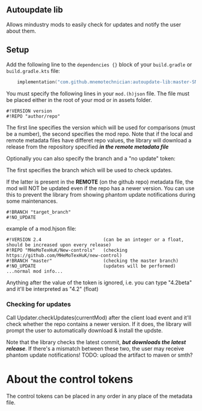## Autoupdate lib
Allows mindustry mods to easily check for updates and notify the user about them.

## Setup
Add the following line to the `dependencies {}` block of your `build.gradle` or `build.gradle.kts` file:
```kotlin
	implementation("com.github.mnemotechnician:autoupdate-lib:master-SNAPSHOT")
```

You must specify the following lines in your `mod.(h)json` file. The file must be placed either in the root of your mod or in assets folder.
```
#!VERSION version
#!REPO "author/repo"
```
The first line specifies the version which will be used for comparisons (must be a number), the second specifies the mod repo. Note that if the local and remote metadata files have differet repo values,
the library will download a release from the repository specified ***in the remote metadata file***

Optionally you can also specify the branch and a "no update" token:

The first specifies the branch which will be used to check updates.

If the latter is present in the __REMOTE__ (on the github repo) metadata file, the mod will NOT be updated even if the repo has a newer version.
You can use this to prevent the library from showing phantom update notifications during some maintenances.
```
#!BRANCH "target_branch"
#!NO_UPDATE
```
example of a mod.hjson file:
```
#!VERSION 2.4                       (can be an integer or a float, should be increased upon every release)
#!REPO "MHeMoTexHuK/New-controls"   (checking https://github.com/MHeMoTexHuK/new-control)
#!BRANCH "master"                   (checking the master branch)
#!NO_UPDATE                         (updates will be performed)
...normal mod info...
```
Anything after the value of the token is ignored, i.e. you can type "4.2beta" and it'll be interpreted as "4.2" (float)

### Checking for updates
Call Updater.checkUpdates(currentMod) after the client load event and it'll check whether the repo contains a newer version.
If it does, the library will prompt the user to automatically download & install the updste.

Note that the library checks the latest commit, ***but downloads the latest release***. 
If there's a mismatch between these two, the user may receive phantom update notifications!
TODO: upload the artifact to maven or smth?

# About the control tokens
The control tokens can be placed in any order in any place of the metadata file.
